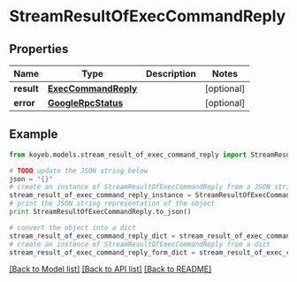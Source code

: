 # StreamResultOfExecCommandReply


## Properties
Name | Type | Description | Notes
------------ | ------------- | ------------- | -------------
**result** | [**ExecCommandReply**](ExecCommandReply.md) |  | [optional] 
**error** | [**GoogleRpcStatus**](GoogleRpcStatus.md) |  | [optional] 

## Example

```python
from koyeb.models.stream_result_of_exec_command_reply import StreamResultOfExecCommandReply

# TODO update the JSON string below
json = "{}"
# create an instance of StreamResultOfExecCommandReply from a JSON string
stream_result_of_exec_command_reply_instance = StreamResultOfExecCommandReply.from_json(json)
# print the JSON string representation of the object
print StreamResultOfExecCommandReply.to_json()

# convert the object into a dict
stream_result_of_exec_command_reply_dict = stream_result_of_exec_command_reply_instance.to_dict()
# create an instance of StreamResultOfExecCommandReply from a dict
stream_result_of_exec_command_reply_form_dict = stream_result_of_exec_command_reply.from_dict(stream_result_of_exec_command_reply_dict)
```
[[Back to Model list]](../README.md#documentation-for-models) [[Back to API list]](../README.md#documentation-for-api-endpoints) [[Back to README]](../README.md)


